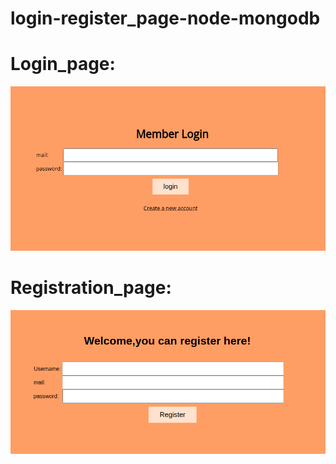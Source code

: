 # login-register_page-node-mongodb

# Login_page:
![Login page](Login_page.png)

# Registration_page:
![Register_page](Register.png)
